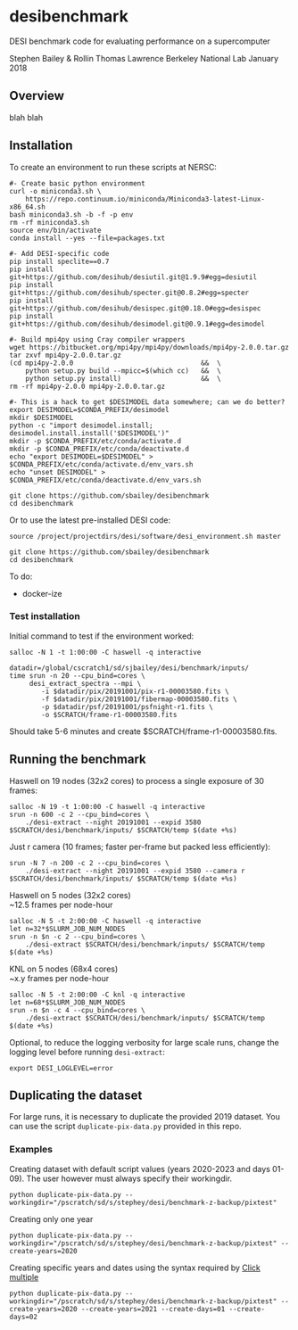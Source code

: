 # desibenchmark

DESI benchmark code for evaluating performance on a supercomputer

Stephen Bailey & Rollin Thomas
Lawrence Berkeley National Lab
January 2018

## Overview

blah blah

## Installation

To create an environment to run these scripts at NERSC:
```
#- Create basic python environment
curl -o miniconda3.sh \
    https://repo.continuum.io/miniconda/Miniconda3-latest-Linux-x86_64.sh
bash miniconda3.sh -b -f -p env
rm -rf miniconda3.sh
source env/bin/activate
conda install --yes --file=packages.txt

#- Add DESI-specific code
pip install speclite==0.7
pip install git+https://github.com/desihub/desiutil.git@1.9.9#egg=desiutil
pip install git+https://github.com/desihub/specter.git@0.8.2#egg=specter
pip install git+https://github.com/desihub/desispec.git@0.18.0#egg=desispec
pip install git+https://github.com/desihub/desimodel.git@0.9.1#egg=desimodel

#- Build mpi4py using Cray compiler wrappers
wget https://bitbucket.org/mpi4py/mpi4py/downloads/mpi4py-2.0.0.tar.gz
tar zxvf mpi4py-2.0.0.tar.gz
(cd mpi4py-2.0.0                                &&  \
    python setup.py build --mpicc=$(which cc)   &&  \
    python setup.py install)                    &&  \
rm -rf mpi4py-2.0.0 mpi4py-2.0.0.tar.gz

#- This is a hack to get $DESIMODEL data somewhere; can we do better?
export DESIMODEL=$CONDA_PREFIX/desimodel
mkdir $DESIMODEL
python -c "import desimodel.install; desimodel.install.install('$DESIMODEL')"
mkdir -p $CONDA_PREFIX/etc/conda/activate.d
mkdir -p $CONDA_PREFIX/etc/conda/deactivate.d
echo "export DESIMODEL=$DESIMODEL" > $CONDA_PREFIX/etc/conda/activate.d/env_vars.sh
echo "unset DESIMODEL" > $CONDA_PREFIX/etc/conda/deactivate.d/env_vars.sh

git clone https://github.com/sbailey/desibenchmark
cd desibenchmark
```

Or to use the latest pre-installed DESI code:
```
source /project/projectdirs/desi/software/desi_environment.sh master

git clone https://github.com/sbailey/desibenchmark
cd desibenchmark
```

To do:
  * docker-ize

### Test installation

Initial command to test if the environment worked:
```
salloc -N 1 -t 1:00:00 -C haswell -q interactive

datadir=/global/cscratch1/sd/sjbailey/desi/benchmark/inputs/
time srun -n 20 --cpu_bind=cores \
     desi_extract_spectra --mpi \
        -i $datadir/pix/20191001/pix-r1-00003580.fits \
        -f $datadir/pix/20191001/fibermap-00003580.fits \
        -p $datadir/psf/20191001/psfnight-r1.fits \
        -o $SCRATCH/frame-r1-00003580.fits
```
Should take 5-6 minutes and create $SCRATCH/frame-r1-00003580.fits.

## Running the benchmark

Haswell on 19 nodes (32x2 cores) to process a single exposure of 30 frames:<BR/>
```
salloc -N 19 -t 1:00:00 -C haswell -q interactive
srun -n 600 -c 2 --cpu_bind=cores \
    ./desi-extract --night 20191001 --expid 3580 $SCRATCH/desi/benchmark/inputs/ $SCRATCH/temp $(date +%s)
```
Just r camera (10 frames; faster per-frame but packed less efficiently):
```
srun -N 7 -n 200 -c 2 --cpu_bind=cores \
    ./desi-extract --night 20191001 --expid 3580 --camera r $SCRATCH/desi/benchmark/inputs/ $SCRATCH/temp $(date +%s)
```

Haswell on 5 nodes (32x2 cores) <BR/>
~12.5 frames per node-hour
```
salloc -N 5 -t 2:00:00 -C haswell -q interactive
let n=32*$SLURM_JOB_NUM_NODES
srun -n $n -c 2 --cpu_bind=cores \
    ./desi-extract $SCRATCH/desi/benchmark/inputs/ $SCRATCH/temp $(date +%s)
```

KNL on 5 nodes (68x4 cores) <BR/>
~x.y frames per node-hour
```
salloc -N 5 -t 2:00:00 -C knl -q interactive
let n=68*$SLURM_JOB_NUM_NODES
srun -n $n -c 4 --cpu_bind=cores \
    ./desi-extract $SCRATCH/desi/benchmark/inputs/ $SCRATCH/temp $(date +%s)
```

Optional, to reduce the logging verbosity for large scale runs, change
the logging level before running `desi-extract`:
```
export DESI_LOGLEVEL=error
```

## Duplicating the dataset

For large runs, it is necessary to duplicate the provided 2019 dataset. You can use the
script `duplicate-pix-data.py` provided in this repo. 

### Examples

Creating dataset with default script values (years 2020-2023 and days 01-09).
The user however must always specify their workingdir.

```
python duplicate-pix-data.py --workingdir="/pscratch/sd/s/stephey/desi/benchmark-z-backup/pixtest"
```

Creating only one year

```
python duplicate-pix-data.py --workingdir="/pscratch/sd/s/stephey/desi/benchmark-z-backup/pixtest" --create-years=2020
```

Creating specific years and dates
using the syntax required by
 [Click multiple](https://click-docs-cn.readthedocs.io/zh_CN/latest/options.html#multiple-options)

```
python duplicate-pix-data.py --workingdir="/pscratch/sd/s/stephey/desi/benchmark-z-backup/pixtest" --create-years=2020 --create-years=2021 --create-days=01 --create-days=02
``` 


